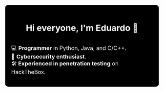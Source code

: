 <div style="text-align: center; background-color: #000000; color: #ffffff; padding: 20px; border-radius: 10px;">
    <h1>Hi everyone, I'm Eduardo 👋</h1>
    <div style="text-align: left; display: inline-block; text-align: left;">
        <ul style="list-style: none; padding: 0; font-size: 18px; color: #ffffff;">
            <li>💻 <strong>Programmer</strong> in Python, Java, and C/C++.</li>
            <li>🔐 <strong>Cybersecurity enthusiast</strong>.</li>
            <li>🛠️ <strong>Experienced in penetration testing</strong> on HackTheBox.</li>
        </ul>
    </div>
</div>
